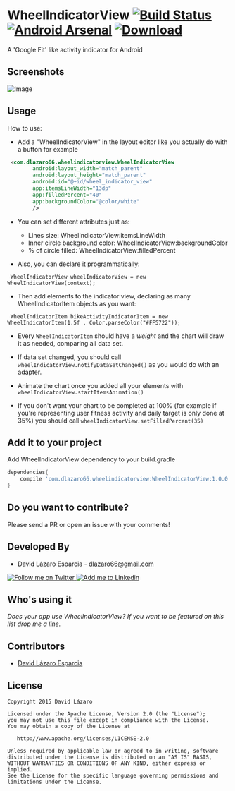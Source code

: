 WheelIndicatorView [![Build Status](https://travis-ci.org/dlazaro66/WheelIndicatorView.svg?branch=master)](https://travis-ci.org/dlazaro66/WheelIndicatorView) [![Android Arsenal](https://img.shields.io/badge/Android%20Arsenal-WheelIndicatorView-green.svg?style=flat)](https://android-arsenal.com/details/1/1912) [ ![Download](https://api.bintray.com/packages/dlazaro66/maven/WheelIndicatorView/images/download.svg) ](https://bintray.com/dlazaro66/maven/WheelIndicatorView/_latestVersion)
===
A 'Google Fit' like activity indicator for Android

Screenshots
-----------

![Image](../master/art/animated_wheelview.gif?raw=true)

Usage
-----

How to use:

- Add a "WheelIndicatorView" in the layout editor like you actually do with a button for example

```xml
 <com.dlazaro66.wheelindicatorview.WheelIndicatorView
        android:layout_width="match_parent"
        android:layout_height="match_parent"
        android:id="@+id/wheel_indicator_view"
        app:itemsLineWidth="13dp"
        app:filledPercent="40"
        app:backgroundColor="@color/white"
        />
```
- You can set different attributes just as:

    - Lines size: WheelIndicatorView:itemsLineWidth
    - Inner circle background color: WheelIndicatorView:backgroundColor
    - % of circle filled: WheelIndicatorView:filledPercent


- Also, you can declare it programmatically:
```
 WheelIndicatorView wheelIndicatorView = new WheelIndicatorView(context);
```

- Then add elements to the indicator view, declaring as many WheelIndicatorItem objects as you want:
```
 WheelIndicatorItem bikeActivityIndicatorItem = new WheelIndicatorItem(1.5f , Color.parseColor("#FF5722"));
```
- Every ``` WheelIndicatorItem ``` should have a _weight_ and the chart will draw it as needed, comparing all data set.

- If data set changed, you should call ``` wheelIndicatorView.notifyDataSetChanged() ``` as you would do with an adapter.

- Animate the chart once you added all your elements with ``` wheelIndicatorView.startItemsAnimation() ``` 

- If you don't want your chart to be completed at 100% (for example if you're representing user fitness activity and daily target is only done at 35%) you should call ``` wheelIndicatorView.setFilledPercent(35) ``` 

Add it to your project
----------------------


Add WheelIndicatorView dependency to your build.gradle

```groovy
dependencies{
    compile 'com.dlazaro66.wheelindicatorview:WheelIndicatorView:1.0.0'
}
```

Do you want to contribute?
--------------------------

Please send a PR or open an issue with your comments!

Developed By
------------

* David Lázaro Esparcia - <dlazaro66@gmail.com>

<a href="https://twitter.com/_dlazaro">
  <img alt="Follow me on Twitter" src="http://imageshack.us/a/img812/3923/smallth.png" />
</a>
<a href="https://es.linkedin.com/pub/david-lázaro-esparcia/49/4b3/342">
  <img alt="Add me to Linkedin" src="http://imageshack.us/a/img41/7877/smallld.png" />
</a>


Who's using it
--------------

*Does your app use WheelIndicatorView? If you want to be featured on this list drop me a line.*

Contributors
------------
* [David Lázaro Esparcia][1]

License
-------

    Copyright 2015 David Lázaro

    Licensed under the Apache License, Version 2.0 (the "License");
    you may not use this file except in compliance with the License.
    You may obtain a copy of the License at

       http://www.apache.org/licenses/LICENSE-2.0

    Unless required by applicable law or agreed to in writing, software
    distributed under the License is distributed on an "AS IS" BASIS,
    WITHOUT WARRANTIES OR CONDITIONS OF ANY KIND, either express or implied.
    See the License for the specific language governing permissions and
    limitations under the License.


[1]: https://github.com/dlazaro66
